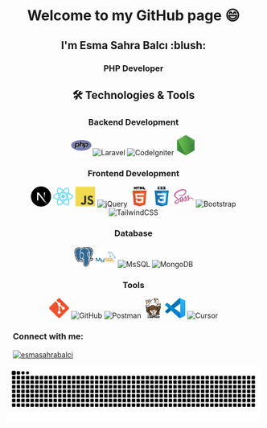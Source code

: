<h1 align="center">Welcome to my GitHub page 😄</h1>

<h2 align="center">I'm Esma Sahra Balcı :blush:</h2>

<h3 align="center">PHP Developer</h3>

<h2 align="center">🛠️ Technologies & Tools</h2>

<p align="center">
  <h3 align="center">Backend Development</h3>
  <p align="center">
    <img src="https://raw.githubusercontent.com/devicons/devicon/master/icons/php/php-original.svg" alt="PHP" width="40" height="40"/>
    <img src="https://cdn.worldvectorlogo.com/logos/laravel-2.svg" alt="Laravel" width="40" height="40"/>
    <img src="https://cdn.worldvectorlogo.com/logos/codeigniter.svg" alt="CodeIgniter" width="40" height="40"/>
    <img src="https://raw.githubusercontent.com/devicons/devicon/master/icons/nodejs/nodejs-original.svg" alt="Node.js" width="40" height="40"/>
  </p>

  <h3 align="center">Frontend Development</h3>
  <p align="center">
    <img src="https://raw.githubusercontent.com/devicons/devicon/master/icons/nextjs/nextjs-original.svg" alt="Next.js" width="40" height="40"/>
    <img src="https://raw.githubusercontent.com/devicons/devicon/master/icons/react/react-original.svg" alt="React" width="40" height="40"/>
    <img src="https://raw.githubusercontent.com/devicons/devicon/master/icons/javascript/javascript-original.svg" alt="JavaScript" width="40" height="40"/>
    <img src="https://cdn.worldvectorlogo.com/logos/jquery-6.svg" alt="jQuery" width="40" height="40"/>
    <img src="https://raw.githubusercontent.com/devicons/devicon/master/icons/html5/html5-original-wordmark.svg" alt="HTML5" width="40" height="40"/>
    <img src="https://raw.githubusercontent.com/devicons/devicon/master/icons/css3/css3-original-wordmark.svg" alt="CSS3" width="40" height="40"/>
    <img src="https://raw.githubusercontent.com/devicons/devicon/master/icons/sass/sass-original.svg" alt="Sass" width="40" height="40"/> 
    <img src="https://upload.wikimedia.org/wikipedia/commons/b/b2/Bootstrap_logo.svg" alt="Bootstrap" width="auto" height="40"/>
    <img src="https://upload.wikimedia.org/wikipedia/commons/d/d5/Tailwind_CSS_Logo.svg" alt="TailwindCSS" width="40" height="40"/>
  </p>

  <h3 align="center">Database</h3>
  <p align="center">
    <img src="https://raw.githubusercontent.com/devicons/devicon/master/icons/postgresql/postgresql-original.svg" alt="PostgreSQL" width="40" height="40"/>
    <img src="https://raw.githubusercontent.com/devicons/devicon/master/icons/mysql/mysql-original-wordmark.svg" alt="MySQL" width="40" height="40"/>
    <img src="https://www.svgrepo.com/show/303229/microsoft-sql-server-logo.svg" alt="MsSQL" width="40" height="40"/>
    <img src="https://cdn.worldvectorlogo.com/logos/mongodb-icon-2.svg" alt="MongoDB" width="40" height="40"/>
  </p>

  <h3 align="center">Tools</h3>
  <p align="center">
    <img src="https://raw.githubusercontent.com/devicons/devicon/master/icons/git/git-original.svg" alt="Git" width="40" height="40"/>
    <img src="https://github.githubassets.com/images/modules/logos_page/GitHub-Mark.png" alt="GitHub" width="40" height="40"/>
    <img src="https://www.vectorlogo.zone/logos/getpostman/getpostman-icon.svg" alt="Postman" width="40" height="40"/>
    <img src="https://raw.githubusercontent.com/devicons/devicon/master/icons/composer/composer-original.svg" alt="Composer" width="40" height="40"/>
    <img src="https://raw.githubusercontent.com/devicons/devicon/master/icons/vscode/vscode-original.svg" alt="VSCode" width="40" height="40"/>
    <img src="https://www.cursor.so/favicon.ico" alt="Cursor" width="40" height="40"/>
  </p>
</p>

<h3 align="left" style="margin-left:12px;">Connect with me:</h3>
<p align="left" style="margin-left:12px;">
  <a href="https://linkedin.com/in/esmasahrabalci" target="blank"><img align="center" src="https://upload.wikimedia.org/wikipedia/commons/b/b1/LinkedIn_Logo_2013_%282%29.svg" alt="esmasahrabalci" height="35" width="143" /></a>
</p>

<picture>
  <source media="(prefers-color-scheme: light)" srcset="https://raw.githubusercontent.com/E-Sahra-B/E-Sahra-B/output/github-contribution-grid-snake.svg">
  <source media="(prefers-color-scheme: dark)" srcset="https://raw.githubusercontent.com/E-Sahra-B/E-Sahra-B/output/github-contribution-grid-snake-dark.svg">
  <img alt="github contribution grid snake animation" src="https://raw.githubusercontent.com/E-Sahra-B/E-Sahra-B/output/github-contribution-grid-snake.svg">
</picture>


